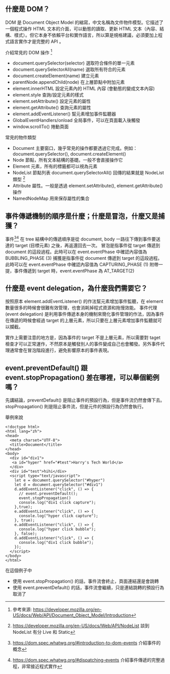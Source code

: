 ## 什麼是 DOM？

DOM 是 Document Object Model 的縮寫，中文名稱為文件物件模型。它描述了一個程式操作 HTML 文本的介面，可以動態的讀取、更新 HTML 文本（內容、結構、樣式）。但它本身不依賴平台和實作語言，所以算是規格建議，必須要加上程式語言實作才是完整的 API 。

介紹常見的 DOM 操作 [^1]
- document.querySelector(selector) 選取符合條件的單一元素
- document.querySelectorAll(name) 選取所有符合的元素
- document.createElement(name) 建立元素
- parentNode.appendChild(node) 在上層節點中附加元素
- element.innerHTML 設定元素內的 HTML 內容 (會動態的變成文本內容)
- element.style 查詢/設定元素的樣式
- element.setAttribute() 設定元素的屬性
- element.getAttribute() 查詢元素的屬性
- element.addEventListener() 幫元素增加事件監聽器
- GlobalEventHandlers/onload 全局事件，可以在頁面載入後觸發
- window.scrollTo() 捲動頁面

常見的物件類型
- Document
  主要窗口，幾乎常見的操作都要透過它完成。例如：document.querySelector(), document.createElement()
- Node
  節點，所有文本結構的基礎。一般不會直接操作它
- Element
  元素，所有的標籤都可以視為元素
- NodeList
  節點列表 document.querySelectorAll() 回傳的結果就是 NodeList 類型 [^2]
- Attribute
  屬性。一般是透過 element.setAttribute(), element.getAttribute() 操作
- NamedNodeMap
  用來保存屬性的集合

## 事件傳遞機制的順序是什麼；什麼是冒泡，什麼又是捕獲？

事件[^3][^4] 在 tree 結構中的傳遞順序是從 document, body 一路往下傳到事件要送達的 target (目標元素) 之後，再返還回去一次。
冒泡是指事件從 target 傳遞到 document 的這段過程。此時可以在 event.eventPhase 中確認內容值為 BUBBLING_PHASE (3)
捕獲是指事件從 document 傳遞到 target 的這段過程。此時可以在 event.eventPhase 中確認內容值為 CAPTURING_PHASE (1)
附帶一提，事件傳遞到 target 時，event.eventPhase 為 AT_TARGET(2)

## 什麼是 event delegation，為什麼我們需要它？

按照原本 element.addEventListener() 的作法幫元素增加事件監聽，在 element 數量很多的時候會很難有效管理，也會消耗掉程式資源和拖慢效能。
事件代理 (event delegation) 是利用事件傳遞本身的機制來簡化事件管理的作法，因為事件在傳遞的時候會經過 target 的上層元素，所以只要在上層元素增加事件監聽就可以攔截。

實作上需要注意的地方是，因為事件的 target 不是上層元素，所以需要對 taget 檢查才可以正常運作，不然原本是觸發別人的事件變成自己也會觸發。另外事件代理通常會在冒泡階段進行，避免影響原本的事件表現。

## event.preventDefault() 跟 event.stopPropagation() 差在哪裡，可以舉個範例嗎？

先講結論，preventDefault() 是阻止事件的預設行為，但是事件流仍然會傳下去。
stopPropagation() 則是阻止事件流，但是元件的預設行為仍然會執行。

舉例來說

```
<!doctype html>
<html lang="zh">
<head>
  <meta charset="UTF-8">
  <title>Document</title>
</head>
<body>
  <div id="div1">
   <a id="hyper" href="#test">Harry's Tech World</a>
  </div>
  <div id="test">hihi</div>
  <script type="text/javascript">
    let e = document.querySelector("#hyper")
    let d = document.querySelector("#div1")
    d.addEventListener("click", () => {
      // event.preventDefault();
      event.stopPropagation()
      console.log("div1 click capture");
    },true);
    e.addEventListener("click", () => {
      console.log("hyper click capture");
    }, true);
    e.addEventListener("click", () => {
      console.log("hyper click bubble");
    }, false);
    d.addEventListener("click", () => {
      console.log("div1 click bubble");
    });
  </script>
</body>
</html>
```

在這個例子中
- 使用 event.stopPropagation() 的話，事件流會終止，頁面連結還是會跳轉
- 使用 event.preventDefault() 的話，事件流會繼續，只是連結跳轉的預設行為取消了

[^1]: 參考來源: https://developer.mozilla.org/en-US/docs/Web/API/Document_Object_Model/Introduction
[^2]: https://developer.mozilla.org/en-US/docs/Web/API/NodeList 談到 NodeList 有分 Live 和 Static
[^3]: https://dom.spec.whatwg.org/#introduction-to-dom-events 介紹事件的概念
[^4]: https://dom.spec.whatwg.org/#dispatching-events 介紹事件傳遞的完整過程，非常接近程式實作

